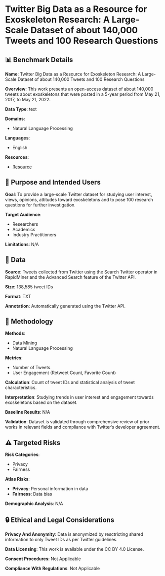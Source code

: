 # Twitter Big Data as a Resource for Exoskeleton Research: A Large-Scale Dataset of about 140,000 Tweets and 100 Research Questions

## 📊 Benchmark Details

**Name**: Twitter Big Data as a Resource for Exoskeleton Research: A Large-Scale Dataset of about 140,000 Tweets and 100 Research Questions

**Overview**: This work presents an open-access dataset of about 140,000 tweets about exoskeletons that were posted in a 5-year period from May 21, 2017, to May 21, 2022.

**Data Type**: text

**Domains**:
- Natural Language Processing

**Languages**:
- English

**Resources**:
- [Resource](https://dx.doi.org/10.21227/r5mv-ax79)

## 🎯 Purpose and Intended Users

**Goal**: To provide a large-scale Twitter dataset for studying user interest, views, opinions, attitudes toward exoskeletons and to pose 100 research questions for further investigation.

**Target Audience**:
- Researchers
- Academics
- Industry Practitioners

**Limitations**: N/A

## 💾 Data

**Source**: Tweets collected from Twitter using the Search Twitter operator in RapidMiner and the Advanced Search feature of the Twitter API.

**Size**: 138,585 tweet IDs

**Format**: TXT

**Annotation**: Automatically generated using the Twitter API.

## 🔬 Methodology

**Methods**:
- Data Mining
- Natural Language Processing

**Metrics**:
- Number of Tweets
- User Engagement (Retweet Count, Favorite Count)

**Calculation**: Count of tweet IDs and statistical analysis of tweet characteristics.

**Interpretation**: Studying trends in user interest and engagement towards exoskeletons based on the dataset.

**Baseline Results**: N/A

**Validation**: Dataset is validated through comprehensive review of prior works in relevant fields and compliance with Twitter’s developer agreement.

## ⚠️ Targeted Risks

**Risk Categories**:
- Privacy
- Fairness

**Atlas Risks**:
- **Privacy**: Personal information in data
- **Fairness**: Data bias

**Demographic Analysis**: N/A

## 🔒 Ethical and Legal Considerations

**Privacy And Anonymity**: Data is anonymized by resctricting shared information to only Tweet IDs as per Twitter guidelines.

**Data Licensing**: This work is available under the CC BY 4.0 License.

**Consent Procedures**: Not Applicable

**Compliance With Regulations**: Not Applicable
